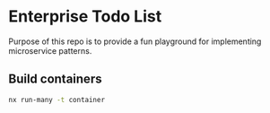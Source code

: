 # Enterprise Todo List

Purpose of this repo is to provide a fun playground for implementing microservice patterns.

## Build containers

```bash
nx run-many -t container
```
